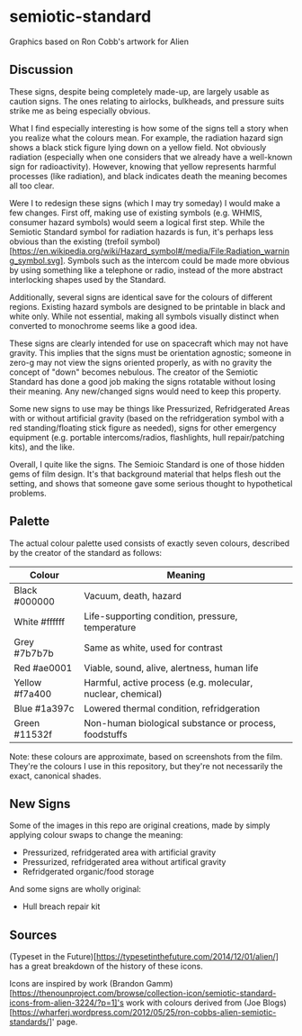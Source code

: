 # semiotic-standard
Graphics based on Ron Cobb's artwork for Alien


## Discussion
These signs, despite being completely made-up, are largely usable as caution signs.  The ones relating to airlocks, bulkheads, and pressure suits strike
me as being especially obvious.

What I find especially interesting is how some of the signs tell a story when you realize what the colours mean.  For example, the radiation hazard sign
shows a black stick figure lying down on a yellow field.  Not obviously radiation (especially when one considers that we already have a well-known sign
for radioactivity). However, knowing that yellow represents harmful processes (like radiation), and black indicates death the meaning becomes all too clear.

Were I to redesign these signs (which I may try someday) I would make a few changes. First off, making use of existing symbols (e.g. WHMIS, consumer hazard
symbols) would seem a logical first step. While the Semiotic Standard symbol for radiation hazards is fun, it's perhaps less obvious than the existing
(trefoil symbol)[https://en.wikipedia.org/wiki/Hazard_symbol#/media/File:Radiation_warning_symbol.svg].  Symbols such as the intercom could be made more
obvious by using something like a telephone or radio, instead of the more abstract interlocking shapes used by the Standard.

Additionally, several signs are identical save for the colours of different regions.  Existing hazard symbols are designed to be printable in black and white
only.  While not essential, making all symbols visually distinct when converted to monochrome seems like a good idea.

These signs are clearly intended for use on spacecraft which may not have gravity. This implies that the signs must be orientation agnostic; someone in zero-g
may not view the signs oriented properly, as with no gravity the concept of "down" becomes nebulous. The creator of the Semiotic Standard has done a good job
making the signs rotatable without losing their meaning.  Any new/changed signs would need to keep this property.

Some new signs to use may be things like Pressurized, Refridgerated Areas with or without artificial gravity (based on the refridgeration symbol with a red
standing/floating stick figure as needed), signs for other emergency equipment (e.g. portable intercoms/radios, flashlights, hull repair/patching kits), and
the like.

Overall, I quite like the signs. The Semioic Standard is one of those hidden gems of film design. It's that background material that helps flesh out the
setting, and shows that someone gave some serious thought to hypothetical problems.


## Palette
The actual colour palette used consists of exactly seven colours, described by the creator of the standard as follows:

| Colour         | Meaning                                                     |
|----------------|-------------------------------------------------------------|
| Black #000000  | Vacuum, death, hazard                                       |
| White #ffffff  | Life-supporting condition, pressure, temperature            |
| Grey #7b7b7b   | Same as white, used for contrast                            |
| Red #ae0001    | Viable, sound, alive, alertness, human life                 |
| Yellow #f7a400 | Harmful, active process (e.g. molecular, nuclear, chemical) |
| Blue #1a397c   | Lowered thermal condition, refridgeration                   |
| Green #11532f  | Non-human biological substance or process, foodstuffs       |


Note: these colours are approximate, based on screenshots from the film. They're the colours I use in this repository, but they're not necessarily the exact,
canonical shades.


## New Signs
Some of the images in this repo are original creations, made by simply applying colour swaps to change the meaning:

- Pressurized, refridgerated area with artificial gravity
- Pressurized, refridgerated area without artifical gravity
- Refridgerated organic/food storage

And some signs are wholly original:

- Hull breach repair kit


## Sources
(Typeset in the Future)[https://typesetinthefuture.com/2014/12/01/alien/] has a great breakdown of the history of these icons.

Icons are inspired by work (Brandon Gamm)[https://thenounproject.com/browse/collection-icon/semiotic-standard-icons-from-alien-3224/?p=1]'s work
with colours derived from (Joe Blogs)[https://wharferj.wordpress.com/2012/05/25/ron-cobbs-alien-semiotic-standards/]' page.